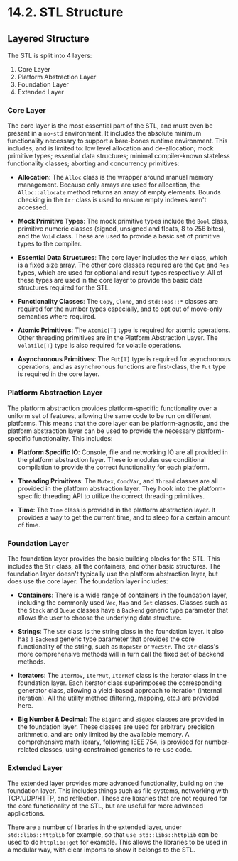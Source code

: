 # 14.2. STL Structure

<primary-label ref="header-label"/>

<secondary-label ref="doc-wip"/>

## Layered Structure

The STL is split into 4 layers:
1. Core Layer
2. Platform Abstraction Layer
3. Foundation Layer
4. Extended Layer

### Core Layer

The core layer is the most essential part of the STL, and must even be present in a `no-std` environment. It includes
the absolute minimum functionality necessary to support a bare-bones runtime environment. This includes, and is limited
to: low level allocation and de-allocation; mock primitive types; essential data structures; minimal compiler-known
stateless functionality classes; aborting and concurrency primitives:

- **Allocation**: The `Alloc` class is the wrapper around manual memory management. Because only arrays are used for
  allocation, the `Alloc::allocate` method returns an array of empty elements. Bounds checking in the `Arr` class is
  used to ensure empty indexes aren't accessed.

- **Mock Primitive Types**: The mock primitive types include the `Bool` class, primitive numeric classes (signed,
  unsigned and floats, 8 to 256 bites), and the `Void` class. These are used to provide a basic set of primitive types
  to the compiler.

- **Essential Data Structures**: The core layer includes the `Arr` class, which is a fixed size array. The other core
  classes required are the `Opt` and `Res` types, which are used for optional and result types respectively. All of
  these types are used in the core layer to provide the basic data structures required for the STL.

- **Functionality Classes**: The `Copy`, `Clone`, and `std::ops::*` classes are required for the number types
  especially, and to opt out of move-only semantics where required.

- **Atomic Primitives**: The `Atomic[T]` type is required for atomic operations. Other threading primitives are in the
  Platform Abstraction Layer. The `Volatile[T]` type is also required for volatile operations.

- **Asynchronous Primitives**: The `Fut[T]` type is required for asynchronous operations, and as asynchronous functions
  are first-class, the `Fut` type is required in the core layer.

### Platform Abstraction Layer

The platform abstraction provides platform-specific functionality over a uniform set of features, allowing the same code
to be run on different platforms. This means that the core layer can be platform-agnostic, and the platform abstraction
layer can be used to provide the necessary platform-specific functionality. This includes:

- **Platform Specific IO**: Console, file and networking IO are all provided in the platform abstraction layer. These io
  modules use conditional compilation to provide the correct functionality for each platform.

- **Threading Primitives**: The `Mutex`, `CondVar`, and `Thread` classes are all provided in the platform abstraction
  layer. They hook into the platform-specific threading API to utilize the correct threading primitives.

- **Time**: The `Time` class is provided in the platform abstraction layer. It provides a way to get the current time,
  and to sleep for a certain amount of time.

### Foundation Layer

The foundation layer provides the basic building blocks for the STL. This includes the `Str` class, all the containers,
and other basic structures. The foundation layer doesn't typically use the platform abstraction layer, but does use the
core layer. The foundation layer includes:

- **Containers**: There is a wide range of containers in the foundation layer, including the commonly
  used `Vec`, `Map` and `Set` classes. Classes such as the `Stack` and `Queue` classes have a `Backend` generic type
  parameter that allows the user to choose the underlying data structure.

- **Strings**: The `Str` class is the string class in the foundation layer. It also has a `Backend` generic type
  parameter that provides the core functionality of the string, such as `RopeStr` or `VecStr`. The `Str` class's more
  comprehensive methods will in turn call the fixed set of backend methods.

- **Iterators**: The `IterMov`, `IterMut`, `IterRef` class is the iterator class in the foundation layer. Each iterator
  class superimposes the corresponding generator class, allowing a yield-based approach to iteration (internal
  iteration). All the utility method (filtering, mapping, etc.) are provided here.

- **Big Number & Decimal**: The `BigInt` and `BigDec` classes are provided in the foundation layer. These classes are
  used for arbitrary precision arithmetic, and are only limited by the available memory. A comprehensive math library,
  following IEEE 754, is provided for number-related classes, using constrained generics to re-use code.

### Extended Layer

The extended layer provides more advanced functionality, building on the foundation layer. This includes things such as
file systems, networking with TCP/UDP/HTTP, and reflection. These are libraries that are not required for the core
functionality of the STL, but are useful for more advanced applications.

There are a number of libraries in the extended layer, under `std::libs::httplib` for example, so
that `use std::libs::httplib` can be used to do `httplib::get` for example. This allows the libraries to be used in a
modular way, with clear imports to show it belongs to the STL.

